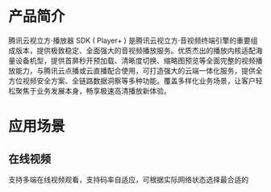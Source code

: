 

# 产品简介

腾讯云视立方·播放器 SDK ( Player+ ) 是腾讯云视立方·音视频终端引擎的重要组成版本，提供极致稳定、全面强大的音视频播放服务。优质杰出的播放内核适配海量设备机型，提供首屏秒开预加载、清晰度切换、缩略图预览等全面完整的视频播放能力，与腾讯云点播或云直播配合使用，可打造强大的云端一体化服务，提供全方位视频安全方案、全链路数据洞察等多种功能。覆盖多样化业务场景，让客户轻松聚焦于业务发展本身，畅享极速高清播放新体验。

# 应用场景
## 在线视频
支持多端在线视频观看，支持码率自适应，可根据实际网络状态选择最合适的



